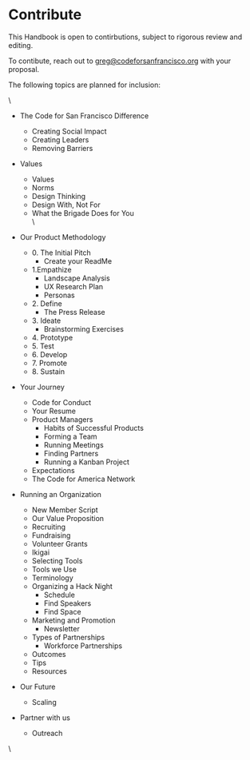 # Contribute

This Handbook is open to contirbutions, subject to rigorous review and editing.&#x20;

To contibute, reach out to greg@codeforsanfrancisco.org with your proposal.



The following topics are planned for inclusion:

\


* The Code for San Francisco Difference
  * Creating Social Impact
  * Creating Leaders
  * Removing Barriers
* Values
  * Values
  * Norms
  * Design Thinking
  * Design With, Not For
  * What the Brigade Does for You\
    \

* Our Product Methodology
  * 0\. The Initial Pitch
    * Create your ReadMe
  * 1.Empathize
    * Landscape Analysis
    * UX Research Plan
    * Personas
  * 2\. Define
    * The Press Release
  * 3\. Ideate
    * Brainstorming Exercises
  * 4\. Prototype
  * 5\. Test
  * 6\. Develop
  * 7\. Promote
  * 8\. Sustain
* Your Journey
  * Code for Conduct
  * Your Resume
  * Product Managers
    * Habits of Successful Products
    * Forming a Team
    * Running Meetings
    * Finding Partners
    * Running a Kanban Project
  * Expectations
  * The Code for America Network
* Running an Organization
  * New Member Script
  * Our Value Proposition
  * Recruiting
  * Fundraising
  * Volunteer Grants
  * Ikigai
  * Selecting Tools
  * Tools we Use
  * Terminology
  * Organizing a Hack Night
    * Schedule
    * Find Speakers
    * Find Space
  * Marketing and Promotion
    * Newsletter
  * Types of Partnerships
    * Workforce Partnerships
  * Outcomes
  * Tips
  * Resources
* Our Future
  * Scaling
* Partner with us
  * Outreach

\
